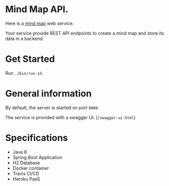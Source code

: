 # Mind Map API.

Here is a [mind map](https://en.wikipedia.org/wiki/Mind_map) web service.

Your service provide REST API endpoints to create a mind map and store its data in a backend.

# Get Started

Run `./bin/run.sh`.

# General information

By default, the server is started on port `8080`.

The service is provided with a swagger UI. (`/swagger-ui.html`)

# Specifications

* Java 8
* Spring Boot Application
* H2 Database
* Docker container
* Travis CI/CD
* Heroku PaaS